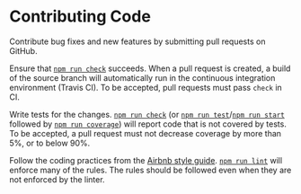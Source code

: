 # Contributing Code

Contribute bug fixes and new features by submitting pull requests on GitHub.

Ensure that [`npm run check`](BuildScripts.md#check) succeeds. When a pull request is created, a build of the source branch will automatically run in the continuous integration environment (Travis CI). To be accepted, pull requests must pass `check` in CI.

Write tests for the changes. [`npm run check`](BuildScripts.md#check) (or [`npm run test`](BuildScripts.md#test)/[`npm run start`](BuildScripts.md#start) followed by [`npm run coverage`](BuildScripts.md#coverage)) will report code that is not covered by tests. To be accepted, a pull request must not decrease coverage by more than 5%, or to below 90%.

Follow the coding practices from the [Airbnb style guide](https://github.com/airbnb/javascript). [`npm run lint`](BuildScripts.md#lint) will enforce many of the rules. The rules should be followed even when they are not enforced by the linter.
